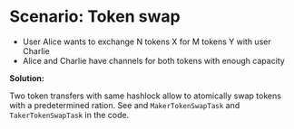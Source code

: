 # Scenario: Token swap
- User Alice wants to exchange N tokens X for M tokens Y with user Charlie
- Alice and Charlie have channels for both tokens with enough capacity

**Solution:**

Two token transfers with same hashlock allow to atomically swap tokens with a
predetermined ration. See and `MakerTokenSwapTask` and `TakerTokenSwapTask` in
the code.
